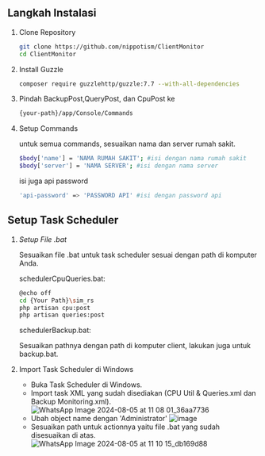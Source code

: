 
## Langkah Instalasi

1. Clone Repository

    ```bash
    git clone https://github.com/nippotism/ClientMonitor
    cd ClientMonitor
    ```
    

2. Install Guzzle

    ```bash
    composer require guzzlehttp/guzzle:7.7 --with-all-dependencies
    ```
    
3. Pindah BackupPost,QueryPost, dan CpuPost ke
    ```bash
   {your-path}/app/Console/Commands
    ```
4. Setup Commands

   untuk semua commands, sesuaikan nama dan server rumah sakit.
   ```bash
   $body['name'] = 'NAMA RUMAH SAKIT'; #isi dengan nama rumah sakit
   $body['server'] = 'NAMA SERVER'; #isi dengan nama server
   ```
   isi juga api password
   ```bash
   'api-password' => 'PASSWORD API' #isi dengan password api
   ```
    

## Setup Task Scheduler

1. *Setup File .bat*

    Sesuaikan file .bat untuk task scheduler sesuai dengan path di komputer Anda.

    schedulerCpuQueries.bat:

    ```bash
    @echo off
    cd {Your Path}\sim_rs
    php artisan cpu:post
    php artisan queries:post
    ```
    

    schedulerBackup.bat:

    Sesuaikan pathnya dengan path di komputer client, lakukan juga untuk backup.bat.

2. Import Task Scheduler di Windows

    - Buka Task Scheduler di Windows.
    - Import task XML yang sudah disediakan (CPU Util & Queries.xml dan Backup Monitoring.xml).
      ![WhatsApp Image 2024-08-05 at 11 08 01_36aa7736](https://github.com/user-attachments/assets/662d20fd-a7f3-4655-936e-e247d5166b54)
    - Ubah object name dengan 'Administrator'
      ![image](https://github.com/user-attachments/assets/9bf816d5-63e5-4e1b-abfa-0a68b1f8bd4e)
    - Sesuaikan path untuk actionnya yaitu file .bat yang sudah disesuaikan di atas.
      ![WhatsApp Image 2024-08-05 at 11 10 15_db169d88](https://github.com/user-attachments/assets/e9937927-b012-4639-be89-62c90a4cfed9)
      

